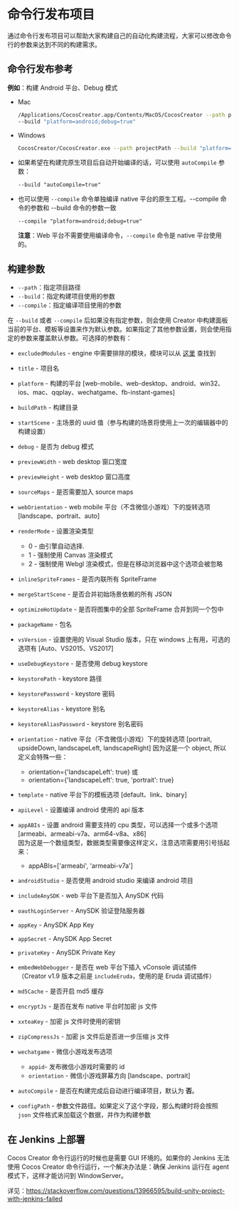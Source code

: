 # 命令行发布项目

通过命令行发布项目可以帮助大家构建自己的自动化构建流程，大家可以修改命令行的参数来达到不同的构建需求。

## 命令行发布参考

**例如**：构建 Android 平台、Debug 模式

- Mac

  ```bash
  /Applications/CocosCreator.app/Contents/MacOS/CocosCreator --path projectPath
  --build "platform=android;debug=true"
  ```

- Windows

  ```bash
  CocosCreator/CocosCreator.exe --path projectPath --build "platform=android;debug=true"
  ```

- 如果希望在构建完原生项目后自动开始编译的话，可以使用 `autoCompile` 参数：

  `--build "autoCompile=true"`

- 也可以使用 `--compile` 命令单独编译 native 平台的原生工程。--compile 命令的参数和 --build 命令的参数一致

  `--compile "platform=android;debug=true"`

  **注意**：Web 平台不需要使用编译命令，`--compile` 命令是 native 平台使用的。

## 构建参数

 - `--path`：指定项目路径
 - `--build`：指定构建项目使用的参数
 - `--compile`：指定编译项目使用的参数

在 `--build` 或者 `--compile` 后如果没有指定参数，则会使用 Creator 中构建面板当前的平台、模板等设置来作为默认参数。如果指定了其他参数设置，则会使用指定的参数来覆盖默认参数。可选择的参数有：

- `excludedModules` - engine 中需要排除的模块，模块可以从 [这里](https://github.com/holycanvas/engine/blob/76460006e5046475cb714c48f801af8ea6a4fac9/modules.json) 查找到
- `title` - 项目名
- `platform` - 构建的平台 [web-mobile、web-desktop、android、win32、ios、mac、qqplay、wechatgame、fb-instant-games]
- `buildPath` - 构建目录
- `startScene` - 主场景的 uuid 值（参与构建的场景将使用上一次的编辑器中的构建设置）
- `debug` - 是否为 debug 模式
- `previewWidth` - web desktop 窗口宽度
- `previewHeight` - web desktop 窗口高度
- `sourceMaps` - 是否需要加入 source maps
- `webOrientation` - web mobile 平台（不含微信小游戏）下的旋转选项 [landscape、portrait、auto]
- `renderMode` - 设置渲染类型
  - 0 - 由引擎自动选择.
  - 1 - 强制使用 Canvas 渲染模式
  - 2 - 强制使用 Webgl 渲染模式，但是在移动浏览器中这个选项会被忽略

- `inlineSpriteFrames` - 是否内联所有 SpriteFrame
- `mergeStartScene` - 是否合并初始场景依赖的所有 JSON
- `optimizeHotUpdate` - 是否将图集中的全部 SpriteFrame 合并到同一个包中

- `packageName` - 包名
- `vsVersion` - 设置使用的 Visual Studio 版本，只在 windows 上有用，可选的选项有 [Auto、VS2015、VS2017]
- `useDebugKeystore` - 是否使用 debug keystore
- `keystorePath` - keystore 路径
- `keystorePassword` - keystore 密码
- `keystoreAlias` - keystore 别名
- `keystoreAliasPassword` - keystore 别名密码
- `orientation` - native 平台（不含微信小游戏）下的旋转选项 [portrait, upsideDown, landscapeLeft, landscapeRight]
  因为这是一个 object, 所以定义会特殊一些：
  - orientation={'landscapeLeft': true} 或
  - orientation={'landscapeLeft': true, 'portrait': true}
- `template` - native 平台下的模板选项 [default、link、binary]

- `apiLevel` - 设置编译 android 使用的 api 版本
- `appABIs` - 设置 android 需要支持的 cpu 类型，可以选择一个或多个选项 [armeabi、armeabi-v7a、arm64-v8a、x86]<br>
   因为这是一个数组类型，数据类型需要像这样定义，注意选项需要用引号括起来：
  - appABIs=['armeabi', 'armeabi-v7a']

- `androidStudio` - 是否使用 android studio 来编译 android 项目

- `includeAnySDK` - web 平台下是否加入 AnySDK 代码
- `oauthLoginServer` - AnySDK 验证登陆服务器
- `appKey` - AnySDK App Key
- `appSecret` - AnySDK App Secret
- `privateKey` - AnySDK Private Key

- `embedWebDebugger` - 是否在 web 平台下插入 vConsole 调试插件<br>
（Creator v1.9 版本之前是 `includeEruda`，使用的是 Eruda 调试插件）
- `md5Cache` - 是否开启 md5 缓存
- `encryptJs` - 是否在发布 native 平台时加密 js 文件
- `xxteaKey` - 加密 js 文件时使用的密钥
- `zipCompressJs` - 加密 js 文件后是否进一步压缩 js 文件

- `wechatgame` - 微信小游戏发布选项
  - `appid`- 发布微信小游戏时需要的 id
  - `orientation` - 微信小游戏屏幕方向 [landscape、portrait]

- `autoCompile` - 是否在构建完成后自动进行编译项目，默认为 **否**。

- `configPath` - 参数文件路径。如果定义了这个字段，那么构建时将会按照 `json` 文件格式来加载这个数据，并作为构建参数

## 在 Jenkins 上部署

Cocos Creator 命令行运行的时候也是需要 GUI 环境的。如果你的 Jenkins 无法使用 Cocos Creator 命令行运行，一个解决办法是：确保 Jenkins 运行在 agent 模式下，这样才能访问到 WindowServer。

详见：<https://stackoverflow.com/questions/13966595/build-unity-project-with-jenkins-failed>
